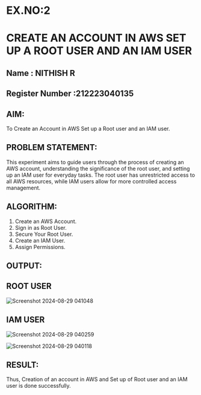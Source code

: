 # EX.NO:2
# CREATE AN  ACCOUNT IN AWS SET UP A ROOT USER AND AN IAM USER 
## Name : NITHISH R
## Register Number :212223040135

## AIM:
To Create an Account in AWS Set up a Root user and an IAM user.
## PROBLEM STATEMENT:
This experiment aims to guide users through the process of creating an AWS account, understanding the significance of the root user, and setting up an IAM user for everyday tasks. The root user has unrestricted access to all AWS resources, while IAM users allow for more controlled access management.

## ALGORITHM:
1. Create an AWS Account.
2. Sign in as Root User.
3. Secure Your Root User.
4. Create an IAM User.
5. Assign Permissions.

## OUTPUT:

## ROOT USER
![Screenshot 2024-08-29 041048](https://github.com/user-attachments/assets/3f87b458-8e82-4607-aeb9-f6d1ba7ba0b3)

## IAM USER

![Screenshot 2024-08-29 040259](https://github.com/user-attachments/assets/9e68129c-1e2b-4f03-b89c-4d7593a05658)

![Screenshot 2024-08-29 040118](https://github.com/user-attachments/assets/0b9ad71b-0fdd-44a4-aba6-620372549d16)



## RESULT:

Thus, Creation of an account in AWS and Set up of Root user and an IAM user is done successfully.
 

  


